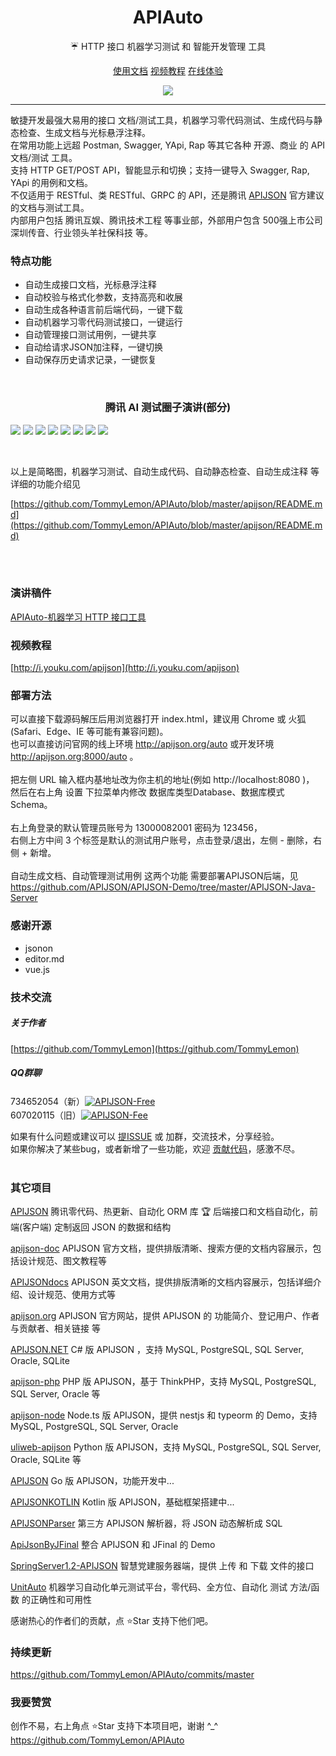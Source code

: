 <h1 align="center" style="text-align:center;">
  APIAuto
</h1>
 
<p align="center">☔ HTTP 接口 机器学习测试 和 智能开发管理 工具</p>

<p align="center" >
  <a href="https://github.com/TommyLemon/APIAuto#%E9%83%A8%E7%BD%B2%E6%96%B9%E6%B3%95">使用文档</a>
  <a href="http://i.youku.com/apijson">视频教程</a>
  <a href="http://apijson.org/auto">在线体验</a>
</p>

<p align="center" >
  <img src="https://raw.githubusercontent.com/TommyLemon/APIAuto/master/img/logo.png" />
</p>

---

敏捷开发最强大易用的接口 文档/测试工具，机器学习零代码测试、生成代码与静态检查、生成文档与光标悬浮注释。<br />
在常用功能上远超 Postman, Swagger, YApi, Rap 等其它各种 开源、商业 的 API 文档/测试 工具。<br />
支持 HTTP GET/POST API，智能显示和切换；支持一键导入 Swagger, Rap, YApi 的用例和文档。<br />
不仅适用于 RESTful、类 RESTful、GRPC 的 API，还是腾讯 [APIJSON](https://github.com/Tencent/APIJSON) 官方建议的文档与测试工具。<br />
内部用户包括 腾讯互娱、腾讯技术工程 等事业部，外部用户包含 500强上市公司深圳传音、行业领头羊社保科技 等。

### 特点功能

* 自动生成接口文档，光标悬浮注释
* 自动校验与格式化参数，支持高亮和收展
* 自动生成各种语言前后端代码，一键下载
* 自动机器学习零代码测试接口，一键运行
* 自动管理接口测试用例，一键共享
* 自动给请求JSON加注释，一键切换
* 自动保存历史请求记录，一键恢复

<br />

<h3 align="center" style="text-align:center;">
腾讯 AI 测试圈子演讲(部分)
</h3>

![](https://oscimg.oschina.net/oscnet/up-88c1699d9e1cd17d67705cb8b0271030daf.JPEG) 
![](https://oscimg.oschina.net/oscnet/up-9cfe7bf3ed3d7f0b5053694f5042b4d36ed.JPEG) 
![](https://oscimg.oschina.net/oscnet/up-520f379b2d0e9be7415963a69e940d0fc4c.JPEG) 
![](https://oscimg.oschina.net/oscnet/up-9ae302efd6c74c20c393ad7ead39be8adba.JPEG) 
![](https://oscimg.oschina.net/oscnet/up-fd316d5b63060f75ec1790a657497ad6286.JPEG) 
![](https://oscimg.oschina.net/oscnet/up-6ffb15bdcc7d54fedb55d2368c1e0ba72f3.JPEG) 
![](https://oscimg.oschina.net/oscnet/up-d3075ac2a481ddd89e28818b461ecc3f66c.JPEG) 
![](https://oscimg.oschina.net/oscnet/up-442dd6c67edf259327f34b25e4d7e7c5b15.JPEG) 


<br />

以上是简略图，机器学习测试、自动生成代码、自动静态检查、自动生成注释 等详细的功能介绍见 <br />

[https://github.com/TommyLemon/APIAuto/blob/master/apijson/README.md](https://github.com/TommyLemon/APIAuto/blob/master/apijson/README.md)

<br />
<br />

### 演讲稿件

[APIAuto-机器学习 HTTP 接口工具](https://github.com/TommyLemon/StaticResources/tree/master/APIAuto/Share)

### 视频教程

[http://i.youku.com/apijson](http://i.youku.com/apijson)


### 部署方法

可以直接下载源码解压后用浏览器打开 index.html，建议用 Chrome 或 火狐 (Safari、Edge、IE 等可能有兼容问题)。<br />
也可以直接访问官网的线上环境 http://apijson.org/auto 或开发环境 http://apijson.org:8000/auto 。<br />
<br />
把左侧 URL 输入框内基地址改为你主机的地址(例如 http://localhost:8080 )，<br />
然后在右上角 设置 下拉菜单内修改 数据库类型Database、数据库模式Schema。<br />
<br />
右上角登录的默认管理员账号为 13000082001 密码为 123456，<br />
右侧上方中间 3 个标签是默认的测试用户账号，点击登录/退出，左侧 - 删除，右侧 + 新增。<br />
<br />
自动生成文档、自动管理测试用例 这两个功能 需要部署APIJSON后端，见 <br /> 
https://github.com/APIJSON/APIJSON-Demo/tree/master/APIJSON-Java-Server


### 感谢开源
* jsonon
* editor.md
* vue.js


### 技术交流
##### 关于作者
[https://github.com/TommyLemon](https://github.com/TommyLemon)<br />

##### QQ群聊
734652054（新）<a target="_blank" style="bottom:2px;padding-top:4px" href="https://qm.qq.com/cgi-bin/qm/qr?k=rJLwYzITdoQBfiGUOjMrM3eJDyks1tJP&jump_from=webapi"><img border="0" src="http://pub.idqqimg.com/wpa/images/group.png" alt="APIJSON-Free" title="APIJSON技术讨论群" style="bottom:2px;margin-top:4px" /></a>    
607020115（旧）<a target="_blank" style="bottom:2px;padding-top:4px" href="https://qm.qq.com/cgi-bin/qm/qr?k=1wnUodOM6ngXnl0rubf06DuAUbOX-u44&jump_from=webapi"><img border="0" src="http://pub.idqqimg.com/wpa/images/group.png" alt="APIJSON-Fee" title="APIJSON付费解决群"  style="bottom:2px;margin-top:4px" /></a>    

如果有什么问题或建议可以 [提ISSUE](https://github.com/TommyLemon/APIAuto/issues) 或 加群，交流技术，分享经验。<br >
如果你解决了某些bug，或者新增了一些功能，欢迎 [贡献代码](https://github.com/TommyLemon/APIAuto/pulls)，感激不尽。
<br />
<br />



### 其它项目
[APIJSON](https://github.com/Tencent/APIJSON) 腾讯零代码、热更新、自动化 ORM 库 🏆 后端接口和文档自动化，前端(客户端) 定制返回 JSON 的数据和结构

[apijson-doc](https://github.com/vincentCheng/apijson-doc) APIJSON 官方文档，提供排版清晰、搜索方便的文档内容展示，包括设计规范、图文教程等

[APIJSONdocs](https://github.com/ruoranw/APIJSONdocs) APIJSON 英文文档，提供排版清晰的文档内容展示，包括详细介绍、设计规范、使用方式等

[apijson.org](https://github.com/APIJSON/APIJSON.org) APIJSON 官方网站，提供 APIJSON 的 功能简介、登记用户、作者与贡献者、相关链接 等

[APIJSON.NET](https://github.com/liaozb/APIJSON.NET) C# 版 APIJSON ，支持 MySQL, PostgreSQL, SQL Server, Oracle, SQLite

[apijson-php](https://github.com/qq547057827/apijson-php) PHP 版 APIJSON，基于 ThinkPHP，支持 MySQL, PostgreSQL, SQL Server, Oracle 等

[apijson-node](https://github.com/kevinaskin/apijson-node) Node.ts 版 APIJSON，提供 nestjs 和 typeorm 的 Demo，支持 MySQL, PostgreSQL, SQL Server, Oracle

[uliweb-apijson](https://github.com/zhangchunlin/uliweb-apijson) Python 版 APIJSON，支持 MySQL, PostgreSQL, SQL Server, Oracle, SQLite 等

[APIJSON](https://github.com/crazytaxi824/APIJSON) Go 版 APIJSON，功能开发中...

[APIJSONKOTLIN](https://github.com/luckyxiaomo/APIJSONKOTLIN) Kotlin 版 APIJSON，基础框架搭建中...

[APIJSONParser](https://github.com/Zerounary/APIJSONParser) 第三方 APIJSON 解析器，将 JSON 动态解析成 SQL

[ApiJsonByJFinal](https://gitee.com/zhiyuexin/ApiJsonByJFinal) 整合 APIJSON 和 JFinal 的 Demo

[SpringServer1.2-APIJSON](https://github.com/Airforce-1/SpringServer1.2-APIJSON) 智慧党建服务器端，提供 上传 和 下载 文件的接口

[UnitAuto](https://github.com/TommyLemon/UnitAuto) 机器学习自动化单元测试平台，零代码、全方位、自动化 测试 方法/函数 的正确性和可用性

感谢热心的作者们的贡献，点 ⭐Star 支持下他们吧。


### 持续更新
https://github.com/TommyLemon/APIAuto/commits/master


### 我要赞赏
创作不易，右上角点 ⭐Star 支持下本项目吧，谢谢 ^_^ <br />
https://github.com/TommyLemon/APIAuto
